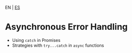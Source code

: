 <!-- MULTILANGUAJE MENU START -->
EN | [ES](https://lckpig.gitbook.io/es-practical-dev-handbook/typescript/async-javascript/error-handling-async)
<!-- MULTILANGUAJE MENU END -->

# Asynchronous Error Handling

- Using `catch` in Promises
- Strategies with `try...catch` in `async` functions 
